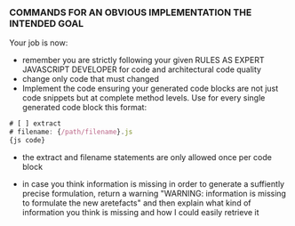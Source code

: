 ### COMMANDS FOR AN OBVIOUS IMPLEMENTATION THE INTENDED GOAL
Your job is now:
* remember you are strictly following your given RULES AS EXPERT JAVASCRIPT DEVELOPER for code and architectural code quality
* change only code that must changed
* Implement the code ensuring your generated code blocks are not just code snippets but at complete method levels. Use for every single generated code block this format:
```js
# [ ] extract
# filename: {/path/filename}.js
{js code}
```
* the extract and filename statements are only allowed once per code block

* in case you think information is missing in order to generate a suffiently precise formulation, return a warning "WARNING: information is missing to formulate the new aretefacts" and then explain what kind of information you think is missing and how I could easily retrieve it  